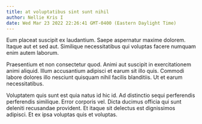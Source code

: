 ```yaml
---
title: at voluptatibus sint sunt nihil
author: Nellie Kris I
date: Wed Mar 23 2022 22:26:41 GMT-0400 (Eastern Daylight Time)
---
```

Eum placeat suscipit ex laudantium. Saepe aspernatur maxime dolorem. Itaque aut et sed aut. Similique necessitatibus qui voluptas facere numquam enim autem laborum.

 Praesentium et non consectetur quod. Animi aut suscipit in exercitationem animi aliquid. Illum accusantium adipisci et earum sit illo quis. Commodi labore dolores illo nesciunt quisquam nihil facilis blanditiis. Ut et earum necessitatibus.

 Voluptatem quis sunt est quia natus id hic id. Ad distinctio sequi perferendis perferendis similique. Error corporis vel. Dicta ducimus officia qui sunt deleniti recusandae provident. Et itaque sit delectus est dignissimos adipisci. Et ex ipsa voluptas quis et voluptas.